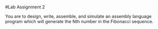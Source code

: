 #Lab Assignment 2

You are to design, write, assemble, and simulate an assembly language program which will generate the Nth number in the Fibonacci sequence.
